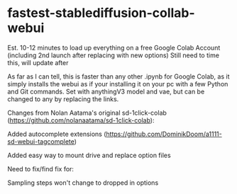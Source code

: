 # fastest-stablediffusion-collab-webui
Est. 10-12 minutes to load up everything on a free Google Colab Account (including 2nd launch after replacing with new options) 
Still need to time this, will update after    

As far as I can tell, this is faster than any other .ipynb for Google Colab, as it simply installs the webui as if your installing it on your pc with a few Python and Git commands.
Set with anythingV3 model and vae, but can be changed to any by replacing the links.
     
     
     
Changes from Nolan Aatama's original sd-1click-colab (https://github.com/nolanaatama/sd-1click-colab):
     
Added autocomplete extensions (https://github.com/DominikDoom/a1111-sd-webui-tagcomplete) 

Added easy way to mount drive and replace option files
     
     
Need to fix/find fix for:

Sampling steps won't change to dropped in options
